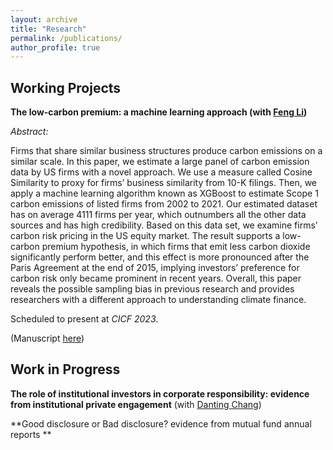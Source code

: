```yaml
---
layout: archive
title: "Research"
permalink: /publications/
author_profile: true
---
```


<!-- {% if author.googlescholar %}
  You can also find my articles on <u><a href="{{author.googlescholar}}">my Google Scholar profile</a>.</u>
{% endif %}

{% include base_path %}

{% for post in site.publications reversed %}
  {% include archive-single.html %}
{% endfor %} -->

Working Projects
------

**The low-carbon premium: a machine learning approach (with [Feng Li](https://en.saif.sjtu.edu.cn/faculty-research/li-feng))**

*Abstract:* 

Firms that share similar business structures produce carbon emissions on a similar scale. In this paper, we estimate a large panel of carbon emission data by US firms with a novel approach. We use a measure called Cosine Similarity to proxy for firms’ business similarity from 10-K filings. Then, we apply a machine learning
algorithm known as XGBoost to estimate Scope 1 carbon emissions of listed firms from 2002 to 2021. Our estimated dataset has on average 4111 firms per year, which outnumbers all the other data sources and has high credibility. Based on this data set, we examine firms’ carbon risk pricing in the US equity market. The result supports a low-carbon premium hypothesis, in which firms that emit less carbon dioxide significantly perform better, and this effect is more pronounced after the Paris Agreement at the end of 2015, implying investors’ preference for carbon risk only became prominent in recent years. Overall, this paper reveals the possible sampling bias in previous research and provides researchers with a different approach to understanding climate finance.

Scheduled to present at *CICF 2023*. 

(Manuscript [here](https://github.com/thegreenflamingo/academicpages.github.io/blob/master/_publications/The_low_carbon_premium_V4_.pdf))



Work in Progress
------
**The role of institutional investors in corporate responsibility: evidence from institutional private engagement** (with [Danting Chang](https://www.glxy.sdu.edu.cn/info/1091/5914.htm))

**Good disclosure or Bad disclosure? evidence from mutual fund annual reports **







